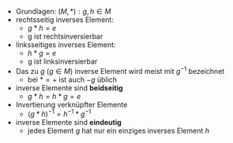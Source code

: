 - Grundlagen: $(M,\ast):g,h\in M$
- rechtsseitig inverses Element:
	- $g\ast h=e$
	- g ist rechtsinversierbar
- linksseitiges inverses Element:
	- $h\ast g=e$
	- g ist linksinversierbar
- Das zu $g$ ($g\in M$) inverse Element wird meist mit $g^{-1}$ bezeichnet
	- bei $\ast=+$ ist auch $-g$ üblich
- inverse Elemente sind **beidseitig**
	- $g\ast h=h\ast g=e$
- Invertierung verknüpfter Elemente
	- $(g\ast h)^{-1}=h^{-1}\ast g^{-1}$
- inverse Elemente sind **eindeutig**
	- jedes Element $g$ hat nur ein einziges inverses Element $h$